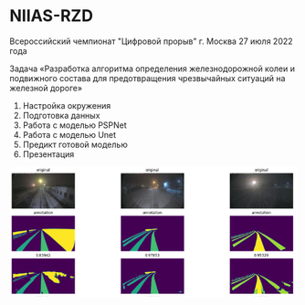 # NIIAS-RZD

Всероссийский чемпионат "Цифровой прорыв"
г. Москва
27 июля 2022 года

Задача «Разработка алгоритма определения
железнодорожной колеи и подвижного состава для
предотвращения чрезвычайных ситуаций на железной дороге»

1. Настройка окружения
2. Подготовка данных
3. Работа с моделью PSPNet
4. Работа с моделью Unet
5. Предикт готовой моделью
6. Презентация

![Demo](demo.png)

